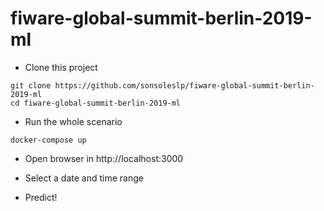 # fiware-global-summit-berlin-2019-ml

* Clone this project
```shell
git clone https://github.com/sonsoleslp/fiware-global-summit-berlin-2019-ml
cd fiware-global-summit-berlin-2019-ml
```

* Run the whole scenario
```shell
docker-compose up
```

* Open browser in http://localhost:3000

* Select a date and time range

* Predict!
